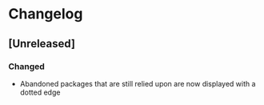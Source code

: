 # Changelog

## [Unreleased]

### Changed

- Abandoned packages that are still relied upon are now displayed with a dotted edge

